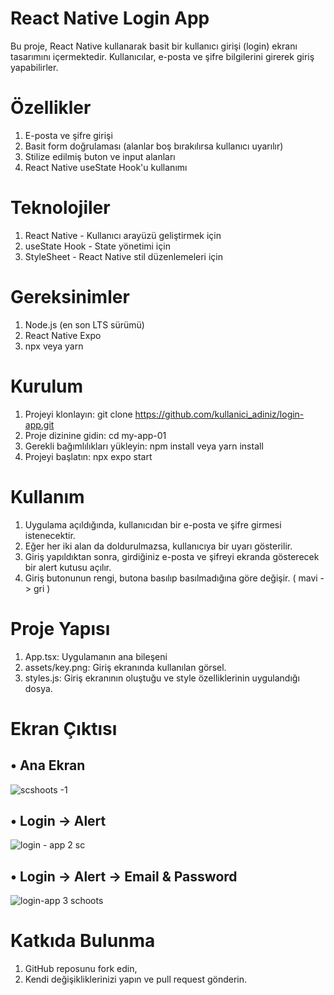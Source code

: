 # React Native Login App
Bu proje, React Native kullanarak basit bir kullanıcı girişi (login) ekranı tasarımını içermektedir. Kullanıcılar, e-posta ve şifre bilgilerini girerek giriş yapabilirler.

# Özellikler

1) E-posta ve şifre girişi
2) Basit form doğrulaması (alanlar boş bırakılırsa kullanıcı uyarılır)
3) Stilize edilmiş buton ve input alanları
4) React Native useState Hook'u kullanımı

# Teknolojiler

1) React Native - Kullanıcı arayüzü geliştirmek için
2) useState Hook - State yönetimi için
3) StyleSheet - React Native stil düzenlemeleri için

# Gereksinimler
1) Node.js (en son LTS sürümü)
2) React Native Expo
3) npx veya yarn

# Kurulum

1) Projeyi klonlayın:
git clone https://github.com/kullanici_adiniz/login-app.git
2) Proje dizinine gidin:
cd my-app-01
3) Gerekli bağımlılıkları yükleyin:
npm install veya yarn install
4) Projeyi başlatın:
npx expo start

# Kullanım

1) Uygulama açıldığında, kullanıcıdan bir e-posta ve şifre girmesi istenecektir.
2) Eğer her iki alan da doldurulmazsa, kullanıcıya bir uyarı gösterilir.
3) Giriş yapıldıktan sonra, girdiğiniz e-posta ve şifreyi ekranda gösterecek bir alert kutusu açılır.
4) Giriş butonunun rengi, butona basılıp basılmadığına göre değişir. ( mavi -> gri )

# Proje Yapısı

1) App.tsx: Uygulamanın ana bileşeni
2) assets/key.png: Giriş ekranında kullanılan görsel.
3) styles.js: Giriş ekranının oluştuğu ve style özelliklerinin uygulandığı dosya.

# Ekran Çıktısı 

## • Ana Ekran

![scshoots -1](https://github.com/user-attachments/assets/1c29d3fa-dc0f-4a0f-9e55-48ccb3e434c9)

## • Login -> Alert

![login - app 2 sc ](https://github.com/user-attachments/assets/0b618417-ce1f-49e5-97c7-adafffdb8751)

## • Login -> Alert -> Email & Password

![login-app 3 schoots](https://github.com/user-attachments/assets/f46732de-836c-4079-96b5-1a07fcb8ac68)


# Katkıda Bulunma

1) GitHub reposunu fork edin,
2) Kendi değişikliklerinizi yapın ve pull request gönderin.


